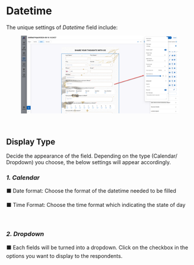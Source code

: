 # Datetime

The unique settings of _Datetime_ field include:

<figure><img src="../../../../../.gitbook/assets/image (3839).png" alt=""><figcaption></figcaption></figure>

<figure><img src="https://lh7-rt.googleusercontent.com/docsz/AD_4nXd4G3ozgrlzNyOe108HWDl55_M_lPE6JAIuAAzpOOu8H2egDWca6NiSUgl8NPFJXzi_a4RRxcCTAIZ1AWjQiFONOxLLng7U3TWQSs1VcS2TRVbzDY45xX450mYAnnztr9nj6_zD8cknQjXRlGcdFU60f5KG?key=McWN_Lv9ZK-QuQzVrY3nVw" alt=""><figcaption></figcaption></figure>

## **Display Type**&#x20;

Decide the appearance of the field. Depending on the type (Calendar/ Dropdown) you choose, the below settings will appear accordingly.

### _**1. Calendar**_

⬛ Date format: Choose the format of the datetime needed to be filled

⬛ Time Format: Choose the time format which indicating the state of day

<figure><img src="https://lh7-rt.googleusercontent.com/docsz/AD_4nXfavv7VeMEuyci0LG-r0wiEe7cC5Wx-sc1AP6uoeD48RGo_aDLeleQi6BrfkJmsu08bjJDhSokDgcmwHIo43AW0FwVB6kayuMIvkKSm5elgTrrlWr4mBX4hV_dflhwciBTbdaxUJ2MoeBynmf5xDKAx7fJB?key=McWN_Lv9ZK-QuQzVrY3nVw" alt=""><figcaption></figcaption></figure>

### _**2. Dropdown**_

⬛ Each fields will be turned into a dropdown. Click on the checkbox in the options you want to display to the respondents.

<figure><img src="https://lh7-rt.googleusercontent.com/docsz/AD_4nXdL01NvfCYMVcBtiRMUasgK9IdWCNKdWi6Wms5zxGJfqM9WPGz-Q6I576UJQYgWlzG-E4-HwbQDlNM6e5L8jYQTSb98-O9RspeBAzvWm_U25_LQmyZYq87t3Y-JrO1uJPwVtSSEVFXEQnlgzSYahkikO6VX?key=McWN_Lv9ZK-QuQzVrY3nVw" alt=""><figcaption></figcaption></figure>
